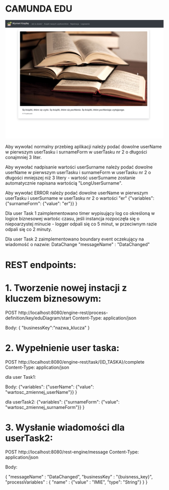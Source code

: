 # CAMUNDA EDU

![alt text](https://github.com/Artie821/ONL_JEE_S_03_Projekt_koncowy/blob/master/src/main/webapp/images/screencapture-bookexchangeapp-herokuapp-2021-06-29-12_59_22.jpg)

Aby wywołać normalny przebieg aplikacji należy podać dowolne userName w pierwszym userTasku i surnameForm w userTasku nr 2 o długości conajmniej 3 liter.

Aby wywołać nadpisanie wartości userSurname należy podać dowolne userName w pierwszym userTasku i surnameForm w userTasku nr 2 o długości mniejszej niż 3 litery - wartość userSurname zostanie automatycznie napisana wartością "LongUserSurname".

Aby wywołać ERROR należy podać dowolne userName w pierwszym userTasku i userSurname w userTasku nr 2 o wartości "er"
{"variables":
    {"surnameForm": {"value": "er"}}
}

Dla user Task 1 zaimplementowano timer wypisujący log co określoną w logice biznesowej wartośc czasu, 
jeśli instancja rozpoczęła się o niepoarzystej minucie - logger odpali się co 5 minut,
w przeciwnym razie odpali się co 2 minuty.

Dla user Task 2 zaimplementowano boundary event oczekujący na wiadomość o nazwie: DataChange
"messageName" : "DataChanged" 

# REST endpoints:

# 1. Tworzenie nowej instacji z kluczem biznesowym:

POST
http://localhost:8080/engine-rest/process-definition/key/eduDiagram/start
Content-Type: application/json

Body:
{
    "businessKey":"nazwa_klucza"
}

# 2. Wypełnienie user taska:
POST
http://localhost:8080/engine-rest/task/{ID_TASKA}/complete
Content-Type: application/json

dla user Task1:

Body:
{"variables":
    {"userName": {"value": "wartosc_zmiennej_userName"}}
}

dla userTask2:
{"variables":
{"surnameForm": {"value": "wartosc_zmiennej_surnameForm"}}
}

# 3. Wysłanie wiadomości dla userTask2:
POST
http://localhost:8080/rest-engine/message
Content-Type: application/json

Body:

{
  "messageName" : "DataChanged",
  "businessKey" : "{buisness_key}",
  "processVariables" : {
    "name" : {"value" : "IMIE", "type": "String"}
                  }
  }
